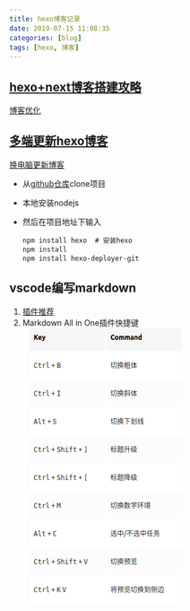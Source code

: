 ```yaml
---
title: hexo博客记录
date: 2019-07-15 11:08:35
categories: [blog]
tags: [hexo, 博客]
---
```


## [hexo+next博客搭建攻略](https://io-oi.me/tech/hexo-next-optimization/#%E5%8A%A0%E9%80%9F-hexo-%E5%8D%9A%E5%AE%A2)

[博客优化](https://gisersqdai.top/2017/11/22/hexo+NexT%E5%8D%9A%E5%AE%A2%E4%BC%98%E5%8C%96%E7%AC%AC%E4%BA%8C%E5%BC%B9/)

## [多端更新hexo博客](https://blog.csdn.net/Monkey_LZL/article/details/60870891)

[换电脑更新博客](https://www.zhihu.com/question/21193762)

* 从[github仓库](https://github.com/JiangChenrui/JiangChenrui.github.io/tree/hexo)clone项目

* 本地安装nodejs

* 然后在项目地址下输入

    ```shell
    npm install hexo  # 安装hexo
    npm install
    npm install hexo-deployer-git
    ```

## vscode编写markdown

1. [插件推荐](https://juejin.im/post/5c45b92751882525487c5c66)
2. Markdown All in One插件快捷键
   ![快捷键](hexo博客记录/快捷键.png)
